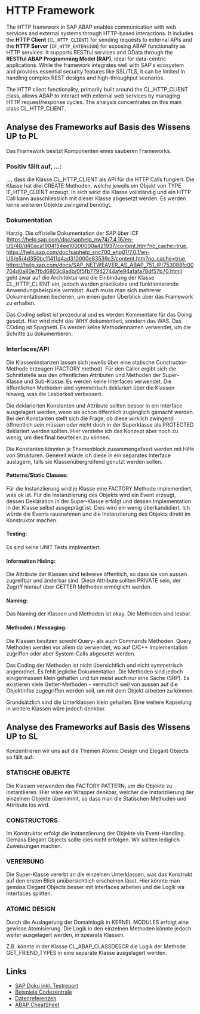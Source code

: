 # HTTP Framework

The HTTP framework in SAP ABAP enables communication with web services and external systems through HTTP-based interactions. It includes the **HTTP Client** (`CL_HTTP_CLIENT`) for sending requests to external APIs and the **HTTP Server** (`IF_HTTP_EXTENSION`) for exposing ABAP functionality as HTTP services. It supports RESTful services and OData through the **RESTful ABAP Programming Model (RAP)**, ideal for data-centric applications. While the framework integrates well with SAP's ecosystem and provides essential security features like SSL/TLS, it can be limited in handling complex REST designs and high-throughput scenarios.

The HTTP client functionality, primarily built around the CL_HTTP_CLIENT class, allows ABAP to interact with external web services by managing HTTP request/response cycles. The analysis concentrates on this main class CL_HTTP_CLIENT.

## Analyse des Frameworks auf Basis des Wissens UP to PL

Das Framework besitzt Komponenten eines sauberen Frameworks.

### Positiv fällt auf, ...:

..., dass die Klasse CL_HTTP_CLIENT als API für die HTTP Calls fungiert. Die Klasse hat drei CREATE Methoden, welche jeweils ein Objekt von TYPE IF_HTTP_CLIENT erzeugt. In sich wirkt die Klasse vollständig und ein HTTP Call kann ausschliesslich mit dieser Klasse abgesetzt werden. Es werden keine weiteren Objekte zwingend benötigt.

### Dokumentation
Harzig. Die offizielle Dokumentation der SAP über ICF (https://help.sap.com/doc/saphelp_nw74/7.4.16/en-US/48/d40aca1904154ee10000000a421937/content.htm?no_cache=true, https://help.sap.com/doc/saphelp_snc700_ehp01/7.0.1/en-US/e5/4d350bc11411d4ad310000e83539c3/content.htm?no_cache=true, https://help.sap.com/docs/SAP_NETWEAVER_AS_ABAP_751_IP/753088fc00704d0a80e7fbd6803c8adb/0f5fb77942744afe94afafa78df57b70.html) geht zwar auf die Architektur und die Einbindung der Klasse CL_HTTP_CLIENT ein, jedoch werden praktikable und funktionierende Anwendungsbeispiele vermisst. Auch muss man sich mehrerer Dokumentationen bedienen, um einen guten Überblick über das Framework zu erhalten.

Das Coding selbst ist prozedural und es werden Kommentare für das Doing gesetzt. Hier wird nicht das WHY dokumentiert, sondern das WAS. Das COding ist Spaghetti. Es werden keine Methodennamen verwendet, um die Schritte zu dokumentieren. 

### Interfaces/API
Die Klasseninstanzen lassen sich jeweils über eine statische Constructor-Methode erzeugen (FACTORY method). Für den Caller ergibt sich die Schnittstelle aus den öffentlichen Attributen und Methoden der Super-Klasse und Sub-Klasse. Es werden keine Interfaces verwendet. Die öffentlichen Methoden sind symmetrisch deklariert über die Klassen hinweg, was die Lesbarkeit verbessert.

Die deklarierten Konstanten und Attribute sollten besser in ein Interface ausgelagert werden, wenn sie schon öffentlich zugänglich gamacht werden. Bei den Konstanten stellt sich die Frage, ob diese wirklich zwingend öffnentlich sein müssen oder nicht doch in der Superklasse als PROTECTED deklariert werden sollten. Hier verstehe ich das Konzept aber noch zu wenig, um dies final beurteilen zu können.

Die Konstanten könnten je Themenblock zusammengefasst werden mit Hilfe von Strukturen. Generell würde ich diese in ein separates Interface auslagern, falls sie Klassenübergreifend genutzt werden sollen.

#### Patterns/Static Classes:
Für die Instanziierung wird je Klasse eine FACTORY Methode implementiert, was ok ist. Für die Instanziierung des Objekts wird ein Event erzeugt, dessen Deklaration in der Super-Klasse erfolgt und dessen Implementation in der Klasse selbst ausgeprägt ist. Dies wird ein wenig überkandidiert. Ich würde die Events rausnehmen und die Instanziierung des Objekts direkt im Konstruktor machen.

#### Testing:
Es sind keine UNIT Tests implmentiert.

#### Information Hiding:
Die Attribute der Klassen sind teilweise öffentlich, so dass sie von aussen zugreifbar und änderbar sind. Diese Attribute sollten PRIVATE sein, der Zugriff hierauf über GETTER Methoden ermöglicht werden.

#### Naming:
Das Naming der Klassen und Methoden ist okay. Die Methoden sind lesbar. 

#### Methoden / Messaging:
Die Klassen besitzen sowohl Query- als auch Commands Methoden. Query Methoden werden vor allem da verwendet, wo auf C/C++ Implementation zugriffen oder aber System-Calls abgesetzt werden. 

Das Coding der Methoden ist nicht übersichtlich und nicht symmetrisch angeordnet. Es fehlt jegliche Dokumentation. Die Methoden sind jedoch einigermassen klein gehalten und tun meist auch nur eine Sache (SRP). Es existieren viele Getter-Methoden - vermutlich weil von aussen auf die Objektinfos zugegriffen werden soll, um mit dem Objekt arbeiten zu können. 

Grundsätzlich sind die Unterklassen klein gehalten. Eine weitere Kapselung in weitere Klassen wäre jedoch denkbar.

## Analyse des Frameworks auf Basis des Wissens UP to SL

Konzentrieren wir uns auf die Themen Atomic Design und Elegant Objects so fällt auf:

### STATISCHE OBJEKTE
Die Klassen verwenden das FACTORY PATTERN, um die Objekte zu instantiieren. Hier wäre ein Wrapper denkbar, welcher die Instanziierung der einzelnen Objekte übernimmt, so dass man die Statischen Methoden und Attribute los wird.

### CONSTRUCTORS
Im Konstruktor erfolgt die Instanziierung der Objekte via Event-Handling. Gemäss Elegant Objects sollte dies nicht erfolgen. Wir sollten lediglich Zuweisungen machen.

### VERERBUNG
Die Super-Klasse vererbt an die einzelnen Unterklassen, was das Konstrukt auf den ersten Blick unübersichtlich erscheinen lässt. Hier könnte man gemäss Elegant Objects besser mit Interfaces arbeiten und die Logik via Interfaces splitten. 

### ATOMIC DESIGN
Durch die Auslagerung der Domainlogik in KERNEL MODULES erfolgt eine gewisse Atomisierung. Die Logik in den einzelnen Methoden könnte jedoch weiter ausgelagert werden, in spearate Klassen. 

Z.B. könnte in der Klasse CL_ABAP_CLASSDESCR die Logik der Methode GET_FRIEND_TYPES in eine separate Klasse ausgelagert werden. 


## Links
- [SAP Doku inkl. Testreport](https://help.sap.com/docs/SUPPORT_CONTENT/abapobjects/3353526555.html)
- [Beispiele Codezentrale](https://codezentrale.de/abap-rtti-rttc-rtts-verwendung-von-typdescriptoren/)
- [Datenreferenzen](https://help.sap.com/doc/abapdocu_752_index_htm/7.52/en-US/index.htm?file=abendata_reference_type.htm)
- [ABAP CheatSheet](https://github.com/SAP-samples/abap-cheat-sheets/blob/main/06_Dynamic_Programming.md#runtime-type-services-rtts)
